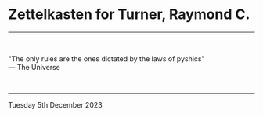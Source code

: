 # Zettelkasten for Turner, Raymond C.

---

</br>

"The only rules are the ones dictated by the laws of pyshics"\
― The Universe

</br>

---

Tuesday 5th December 2023
